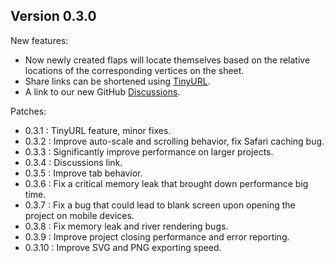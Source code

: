 
## Version 0.3.0

New features:
- Now newly created flaps will locate themselves based on the relative locations of the corresponding vertices on the sheet.
- Share links can be shortened using [TinyURL](https://tinyurl.com/).
- A link to our new GitHub [Discussions](https://github.com/MuTsunTsai/box-pleating-studio/discussions).

Patches:
- 0.3.1 : TinyURL feature, minor fixes.
- 0.3.2 : Improve auto-scale and scrolling behavior, fix Safari caching bug.
- 0.3.3 : Significantly improve performance on larger projects.
- 0.3.4 : Discussions link.
- 0.3.5 : Improve tab behavior.
- 0.3.6 : Fix a critical memory leak that brought down performance big time.
- 0.3.7 : Fix a bug that could lead to blank screen upon opening the project on mobile devices.
- 0.3.8 : Fix memory leak and river rendering bugs.
- 0.3.9 : Improve project closing performance and error reporting.
- 0.3.10 : Improve SVG and PNG exporting speed.
